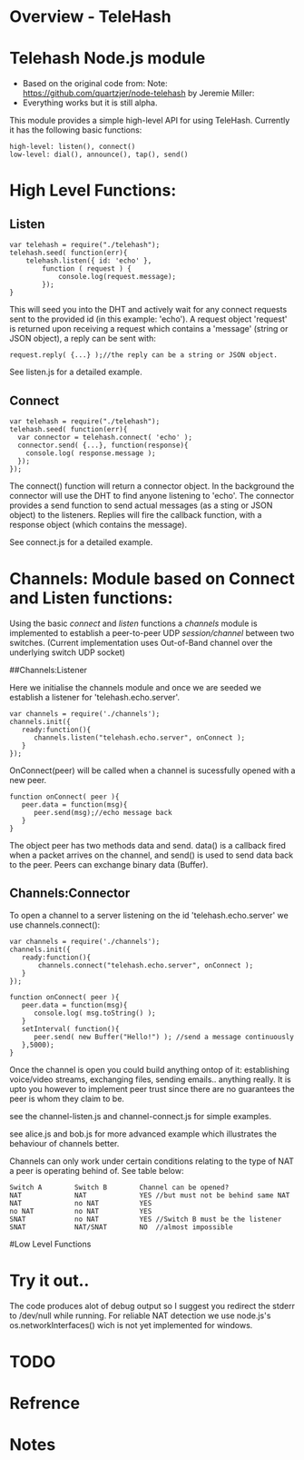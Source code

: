 # Overview - TeleHash


# Telehash Node.js module

* Based on the original code from: Note: https://github.com/quartzjer/node-telehash by Jeremie Miller:
* Everything works but it is still alpha.

This module provides a simple high-level API for using TeleHash. Currently it has the following basic functions:

    high-level: listen(), connect()
    low-level: dial(), announce(), tap(), send()
    

# High Level Functions:

## Listen

    var telehash = require("./telehash");
    telehash.seed( function(err){
        telehash.listen({ id: 'echo' },
            function ( request ) {
                console.log(request.message);
            });
    }


This will seed you into the DHT and actively wait for any connect requests sent to the provided id (in this example: 'echo'). A request object 'request' is returned upon receiving a request which contains a 'message' (string or JSON object), a reply can be sent with:

    request.reply( {...} );//the reply can be a string or JSON object.


See listen.js for a detailed example.

## Connect

    var telehash = require("./telehash");
    telehash.seed( function(err){
      var connector = telehash.connect( 'echo' );
      connector.send( {...}, function(response){
        console.log( response.message );
      });      
    });

The connect() function will return a connector object. In the background the connector will use the DHT to find anyone listening to 'echo'. The connector provides a send function to send actual messages (as a sting or JSON object) to the listeners. Replies will fire the callback function, with a response object (which contains the message).

See connect.js for a detailed example.

# Channels: Module based on Connect and Listen functions:

Using the basic *connect* and *listen* functions a *channels* module is implemented to establish a peer-to-peer UDP *session/channel* between two switches.
(Current implementation uses Out-of-Band channel over the underlying switch UDP socket)

##Channels:Listener

Here we initialise the channels module and once we are seeded we establish a listener for 'telehash.echo.server'. 

    var channels = require('./channels');
    channels.init({
       ready:function(){
          channels.listen("telehash.echo.server", onConnect );
       }		
    });

OnConnect(peer) will be called when a channel is sucessfully opened with a new peer.

    function onConnect( peer ){
       peer.data = function(msg){
          peer.send(msg);//echo message back
       }
    }

The object peer has two methods data and send. data() is a callback fired when a packet arrives on the channel, and send() is used to send data back to the peer. Peers can exchange binary data (Buffer).

## Channels:Connector

To open a channel to a server listening on the id 'telehash.echo.server' we use channels.connect():

    var channels = require('./channels');
    channels.init({
       ready:function(){
           channels.connect("telehash.echo.server", onConnect );
       }		
    });
    
    function onConnect( peer ){
       peer.data = function(msg){
          console.log( msg.toString() );
       }
       setInterval( function(){				
          peer.send( new Buffer("Hello!") ); //send a message continuously 
       },5000);
    }

Once the channel is open you could build anything ontop of it: establishing voice/video streams, exchanging files, sending emails.. anything really.
It is upto you however to implement peer trust since there are no guarantees the peer is whom they claim to be.

see the channel-listen.js and channel-connect.js for simple examples.

see alice.js and bob.js for more advanced example which illustrates the behaviour of channels better.

Channels can only work under certain conditions relating to the type of NAT a peer is operating behind of. See table below:

    Switch A        Switch B        Channel can be opened?
    NAT             NAT             YES //but must not be behind same NAT
    NAT             no NAT          YES
    no NAT          no NAT          YES
    SNAT            no NAT          YES //Switch B must be the listener
    SNAT            NAT/SNAT        NO  //almost impossible


#Low Level Functions


# Try it out..


The code produces alot of debug output so I suggest you redirect the stderr to /dev/null while running.
For reliable NAT detection we use node.js's os.networkInterfaces() wich is not yet implemented for windows.


# TODO

# Refrence

# Notes


